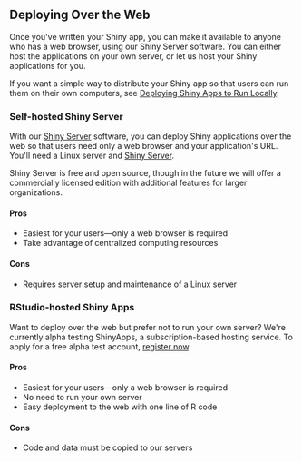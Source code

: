 ## Deploying Over the Web

Once you've written your Shiny app, you can make it available to anyone who has a web browser, using our Shiny Server software. You can either host the applications on your own server, or let us host your Shiny applications for you.

If you want a simple way to distribute your Shiny app so that users can run them on their own computers, see <a href="#deployment-local">Deploying Shiny Apps to Run Locally</a>.


### Self-hosted Shiny Server

With our [Shiny Server](http://rstudio.com/shiny/server/) software, you can deploy Shiny applications over the web so that users need only a web browser and your application's URL. You'll need a Linux server and [Shiny Server](http://rstudio.com/shiny/server/).

Shiny Server is free and open source, though in the future we will offer a commercially licensed edition with additional features for larger organizations.

#### Pros
* Easiest for your users&mdash;only a web browser is required
* Take advantage of centralized computing resources

#### Cons
* Requires server setup and maintenance of a Linux server


### RStudio-hosted Shiny Apps

Want to deploy over the web but prefer not to run your own server? We're currently alpha testing ShinyApps, a subscription-based hosting service. To apply for a free alpha test account, [register now](http://www.shinyapps.io/signup.html).

#### Pros
* Easiest for your users&mdash;only a web browser is required
* No need to run your own server
* Easy deployment to the web with one line of R code

#### Cons
* Code and data must be copied to our servers
